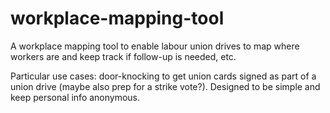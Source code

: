 # workplace-mapping-tool
A workplace mapping tool to enable labour union drives to map where workers are and keep track if follow-up is needed, etc.

Particular use cases: door-knocking to get union cards signed as part of a union drive (maybe also prep for a strike vote?). Designed to be simple and keep personal info anonymous.
